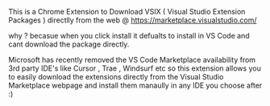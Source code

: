 This is a Chrome Extension to Download VSIX ( Visual Studio Extension Packages ) directlly from the web @ https://marketplace.visualstudio.com/

why ? becasue when you click install it defualts to install in VS Code and cant download the package directly.

Microsoft has recently removed the VS Code Marketplace availability from 3rd party IDE's like Cursor , Trae , Windsurf etc so this extension allows you to easily download the extensions directly from the Visual Studio Marketplace webpage and install them manaully in any IDE you choose after :) 
